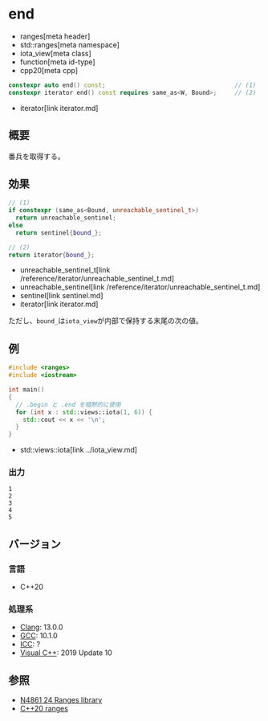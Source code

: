 # end
* ranges[meta header]
* std::ranges[meta namespace]
* iota_view[meta class]
* function[meta id-type]
* cpp20[meta cpp]

```cpp
constexpr auto end() const;                                    // (1)
constexpr iterator end() const requires same_as<W, Bound>;     // (2)
```
* iterator[link iterator.md]

## 概要
番兵を取得する。

## 効果

```cpp
// (1)
if constexpr (same_as<Bound, unreachable_sentinel_t>)
  return unreachable_sentinel;
else
  return sentinel{bound_};

// (2)
return iterator{bound_};
```
* unreachable_sentinel_t[link /reference/iterator/unreachable_sentinel_t.md]
* unreachable_sentinel[link /reference/iterator/unreachable_sentinel_t.md]
* sentinel[link sentinel.md]
* iterator[link iterator.md]

ただし、`bound_`は`iota_view`が内部で保持する末尾の次の値。

## 例
```cpp example
#include <ranges>
#include <iostream>

int main()
{
  // .begin と .end を暗黙的に使用
  for (int x : std::views::iota(1, 6)) {
    std::cout << x << '\n';
  }
}
```
* std::views::iota[link ../iota_view.md]

### 出力
```
1
2
3
4
5
```

## バージョン
### 言語
- C++20

### 処理系
- [Clang](/implementation.md#clang): 13.0.0
- [GCC](/implementation.md#gcc): 10.1.0
- [ICC](/implementation.md#icc): ?
- [Visual C++](/implementation.md#visual_cpp): 2019 Update 10

## 参照
- [N4861 24 Ranges library](https://timsong-cpp.github.io/cppwp/n4861/ranges)
- [C++20 ranges](https://techbookfest.org/product/5134506308665344)
